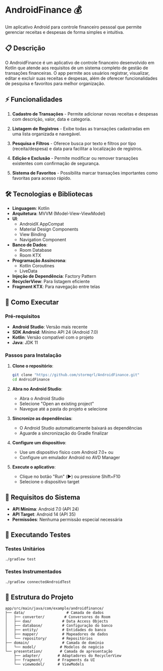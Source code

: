 # AndroidFinance 💰

Um aplicativo Android para controle financeiro pessoal que permite gerenciar receitas e despesas de forma simples e intuitiva.

## 📋 Descrição

O AndroidFinance é um aplicativo de controle financeiro desenvolvido em Kotlin que atende aos requisitos de um sistema completo de gestão de transações financeiras. O app permite aos usuários registrar, visualizar, editar e excluir suas receitas e despesas, além de oferecer funcionalidades de pesquisa e favoritos para melhor organização.

## ⚡ Funcionalidades

1. **Cadastro de Transações** - Permite adicionar novas receitas e despesas com descrição, valor, data e categoria.

2. **Listagem de Registros** - Exibe todas as transações cadastradas em uma lista organizada e navegável.

3. **Pesquisa e Filtros** - Oferece busca por texto e filtros por tipo (receita/despesa) e data para facilitar a localização de registros.

4. **Edição e Exclusão** - Permite modificar ou remover transações existentes com confirmação de segurança.

5. **Sistema de Favoritos** - Possibilita marcar transações importantes como favoritas para acesso rápido.

## 🛠️ Tecnologias e Bibliotecas

- **Linguagem**: Kotlin
- **Arquitetura**: MVVM (Model-View-ViewModel)
- **UI**: 
  - AndroidX AppCompat
  - Material Design Components
  - View Binding
  - Navigation Component
- **Banco de Dados**: 
  - Room Database
  - Room KTX
- **Programação Assíncrona**: 
  - Kotlin Coroutines
  - LiveData
- **Injeção de Dependência**: Factory Pattern
- **RecyclerView**: Para listagem eficiente
- **Fragment KTX**: Para navegação entre telas

## 🚀 Como Executar

### Pré-requisitos
- **Android Studio**: Versão mais recente
- **SDK Android**: Mínimo API 24 (Android 7.0)
- **Kotlin**: Versão compatível com o projeto
- **Java**: JDK 11

### Passos para Instalação

1. **Clone o repositório**:
   ```bash
   git clone "https://github.com/stormqrl/AndroidFinance.git"
   cd AndroidFinance
   ```

2. **Abra no Android Studio**:
   - Abra o Android Studio
   - Selecione "Open an existing project"
   - Navegue até a pasta do projeto e selecione

3. **Sincronize as dependências**:
   - O Android Studio automaticamente baixará as dependências
   - Aguarde a sincronização do Gradle finalizar

4. **Configure um dispositivo**:
   - Use um dispositivo físico com Android 7.0+ ou
   - Configure um emulador Android no AVD Manager

5. **Execute o aplicativo**:
   - Clique no botão "Run" (▶️) ou pressione Shift+F10
   - Selecione o dispositivo target

## 📱 Requisitos do Sistema

- **API Mínima**: Android 7.0 (API 24)
- **API Target**: Android 14 (API 35)
- **Permissões**: Nenhuma permissão especial necessária

## 🧪 Executando Testes

### Testes Unitários
```bash
./gradlew test
```

### Testes Instrumentados
```bash
./gradlew connectedAndroidTest
```

## 📂 Estrutura do Projeto

```
app/src/main/java/com/example/androidfinance/
├── data/                   # Camada de dados
│   ├── converter/         # Conversores do Room
│   ├── dao/              # Data Access Objects
│   ├── database/         # Configuração do banco
│   ├── entity/           # Entidades do banco
│   ├── mapper/           # Mapeadores de dados
│   └── repository/       # Repositórios
├── domain/               # Camada de domínio
│   └── model/           # Modelos de negócio
└── presentation/        # Camada de apresentação
    ├── adapter/        # Adaptadores do RecyclerView
    ├── fragment/       # Fragments da UI
    └── viewmodel/      # ViewModels
```
